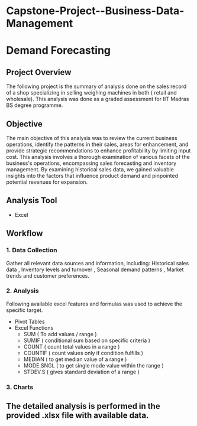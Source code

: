 # Capstone-Project--Business-Data-Management

# Demand Forecasting
## Project Overview
The following project is the summary of analysis done on the sales record of a shop specializing in selling weighing machines in both
( retail and wholesale). 
This analysis was done as a graded assessment for IIT Madras BS degree programme.
## Objective
The main objective of this analysis was to review the current business operations, identify
the patterns in their sales, areas for enhancement, and provide strategic recommendations
to enhance profitability by limiting input cost. This analysis involves a thorough examination of various facets of the business's operations,
encompassing sales forecasting and inventory management. By examining historical sales
data, we gained valuable insights into the factors that influence product demand and
pinpointed potential revenues for expansion.
## Analysis Tool
- Excel

## Workflow
### 1. Data Collection
Gather all relevant data sources and information, including:
Historical sales data , Inventory levels and turnover , Seasonal demand patterns , Market
trends and customer preferences.

### 2. Analysis
Following available excel features and formulas was used to achieve the specific target.
- Pivot Tables
- Excel Functions
  - SUM ( To add values / range )
  - SUMIF ( conditional sum based on specific criteria )
  - COUNT ( count total values in a range )
  - COUNTIF ( count values only if condition fulfills )
  - MEDIAN ( to get median value of a range )
  - MODE.SNGL ( to get single mode value within the range )
  - STDEV.S ( gives standard deviation of a range )

### 3. Charts 



## The detailed analysis is performed in the provided .xlsx file with available data.
